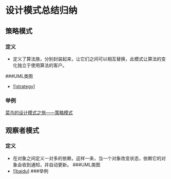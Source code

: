 # 设计模式总结归纳

## 策略模式
### 定义
* 定义了算法族，分别封装起来，让它们之间可以相互替换，此模式让算法的变化独立于使用算法的客户。

###UML类图
* [![strategy]](https://github.com/Deep2018530/DesignModes/raw/master/images/strategy.jpg) 
### 举例
[菜鸟的设计模式之旅——策略模式](https://www.cnblogs.com/deepSleeping/p/10738020.html "请多指教")

## 观察者模式
### 定义
* 在对象之间定义一对多的依赖，这样一来，当一个对象改变状态，依赖它的对象会收到通知，并自动更新。
###UML类图
* [![baidu]](http://baidu.com) 
###举例
